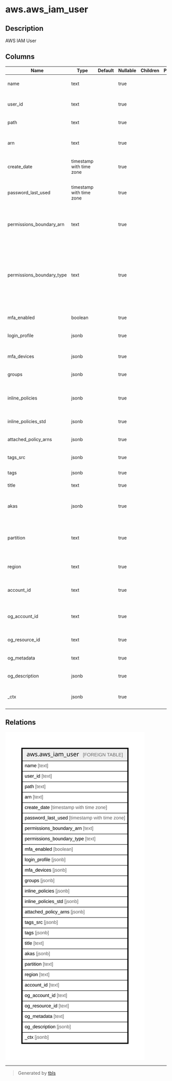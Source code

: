 # aws.aws_iam_user

## Description

AWS IAM User

## Columns

| Name | Type | Default | Nullable | Children | Parents | Comment |
| ---- | ---- | ------- | -------- | -------- | ------- | ------- |
| name | text |  | true |  |  | The friendly name identifying the user. |
| user_id | text |  | true |  |  | The stable and unique string identifying the user. |
| path | text |  | true |  |  | The path to the user. |
| arn | text |  | true |  |  | The Amazon Resource Name (ARN) that identifies the user. |
| create_date | timestamp with time zone |  | true |  |  | The date and time, when the user was created. |
| password_last_used | timestamp with time zone |  | true |  |  | The date and time, when the user's password was last used to sign in to an AWS website. |
| permissions_boundary_arn | text |  | true |  |  | The ARN of the policy used to set the permissions boundary for the user. |
| permissions_boundary_type | text |  | true |  |  | The permissions boundary usage type that indicates what type of IAM resource is used as the permissions boundary for an entity. This data type can only have a value of Policy. |
| mfa_enabled | boolean |  | true |  |  | The MFA status of the user. |
| login_profile | jsonb |  | true |  |  | Contains the user name and password create date for a user. |
| mfa_devices | jsonb |  | true |  |  | A list of MFA devices attached to the user. |
| groups | jsonb |  | true |  |  | A list of groups attached to the user. |
| inline_policies | jsonb |  | true |  |  | A list of policy documents that are embedded as inline policies for the user. |
| inline_policies_std | jsonb |  | true |  |  | Inline policies in canonical form for the user. |
| attached_policy_arns | jsonb |  | true |  |  | A list of managed policies attached to the user. |
| tags_src | jsonb |  | true |  |  | A list of tags that are attached to the user. |
| tags | jsonb |  | true |  |  | A map of tags for the resource. |
| title | text |  | true |  |  | Title of the resource. |
| akas | jsonb |  | true |  |  | Array of globally unique identifier strings (also known as) for the resource. |
| partition | text |  | true |  |  | The AWS partition in which the resource is located (aws, aws-cn, or aws-us-gov). |
| region | text |  | true |  |  | The AWS Region in which the resource is located. |
| account_id | text |  | true |  |  | The AWS Account ID in which the resource is located. |
| og_account_id | text |  | true |  |  | The Platform Account ID in which the resource is located. |
| og_resource_id | text |  | true |  |  | The unique ID of the resource in opengovernance. |
| og_metadata | text |  | true |  |  | Platform Metadata of the AWS resource. |
| og_description | jsonb |  | true |  |  | The full model description of the resource |
| _ctx | jsonb |  | true |  |  | Steampipe context in JSON form, e.g. connection_name. |

## Relations

![er](aws.aws_iam_user.svg)

---

> Generated by [tbls](https://github.com/k1LoW/tbls)
